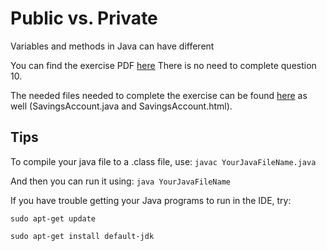 # Public vs. Private

Variables and methods in Java can have different 

You can find the exercise PDF [here](http://www.davin.50webs.com/research/1999/egs/q5.pdf)
There is no need to complete question 10. 

The needed files needed to complete the exercise can be found [here](http://www.davin.50webs.com/research/1999/tsj4cp.html) as well (SavingsAccount.java and SavingsAccount.html). 

## Tips
To compile your java file to a .class file, use:
`javac YourJavaFileName.java`

And then you can run it using:
`java YourJavaFileName`

If you have trouble getting your Java programs to run in the IDE, try:

`sudo apt-get update`

`sudo apt-get install default-jdk`


